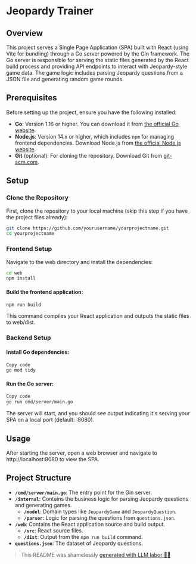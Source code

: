# Jeopardy Trainer

## Overview

This project serves a Single Page Application (SPA) built with React (using Vite for bundling) through a Go server powered by the Gin framework. The Go server is responsible for serving the static files generated by the React build process and providing API endpoints to interact with Jeopardy-style game data. The game logic includes parsing Jeopardy questions from a JSON file and generating random game rounds.

## Prerequisites

Before setting up the project, ensure you have the following installed:

- **Go**: Version 1.16 or higher. You can download it from [the official Go website](https://golang.org/dl/).
- **Node.js**: Version 14.x or higher, which includes `npm` for managing frontend dependencies. Download Node.js from [the official Node.js website](https://nodejs.org/).
- **Git** (optional): For cloning the repository. Download Git from [git-scm.com](https://git-scm.com/).

## Setup

### Clone the Repository

First, clone the repository to your local machine (skip this step if you have the project files already):

```bash
git clone https://github.com/yourusername/yourprojectname.git
cd yourprojectname
```

### Frontend Setup

Navigate to the web directory and install the dependencies:

```bash
cd web
npm install
```

#### Build the frontend application:

```bash
npm run build
```

This command compiles your React application and outputs the static files to web/dist.

### Backend Setup

#### Install Go dependencies:

```bash
Copy code
go mod tidy
```

#### Run the Go server:

```bash
Copy code
go run cmd/server/main.go
```

The server will start, and you should see output indicating it's serving your SPA on a local port (default: :8080).

## Usage

After starting the server, open a web browser and navigate to http://localhost:8080 to view the SPA.

## Project Structure

- **`/cmd/server/main.go`**: The entry point for the Gin server.
- **`/internal`**: Contains the business logic for parsing Jeopardy questions and generating games.
  - **`/model`**: Domain types like `JeopardyGame` and `JeopardyQuestion`.
  - **`/parser`**: Logic for parsing the questions from `questions.json`.
- **`/web`**: Contains the React application source and build output.
  - **`/src`**: React source files.
  - **`/dist`**: Output from the `npm run build` command.
- **`questions.json`**: The dataset of Jeopardy questions.

> This README was shamelessly [generated with LLM labor 💪🤖](https://github.com/chancehl/gpt-readme)
